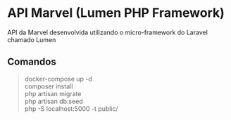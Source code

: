 # API Marvel (Lumen PHP Framework)

API da Marvel desenvolvida utilizando o micro-framework do Laravel chamado Lumen

## Comandos

> docker-compose up -d <br>
> composer install <br>
> php artisan migrate <br>
> php artisan db:seed <br>
> php -S localhost:5000 -t public/ <br>
